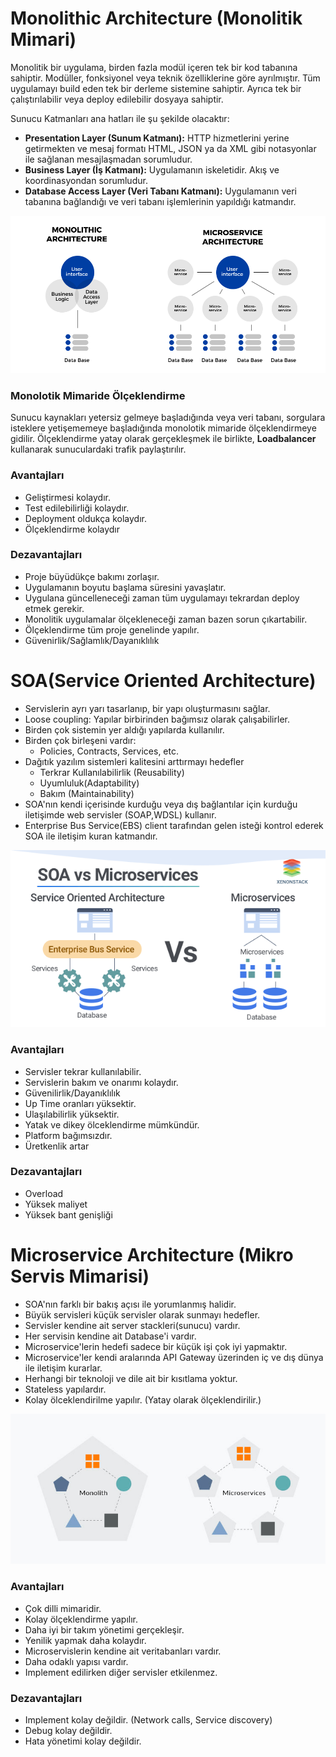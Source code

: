 # Monolithic Architecture (Monolitik Mimari) 
Monolitik bir uygulama, birden fazla modül içeren tek bir kod tabanına sahiptir. Modüller, fonksiyonel veya teknik özelliklerine göre ayrılmıştır. Tüm uygulamayı build eden tek bir derleme sistemine sahiptir. Ayrıca tek bir çalıştırılabilir veya deploy edilebilir dosyaya sahiptir.

Sunucu Katmanları ana hatları ile şu şekilde olacaktır:
- **Presentation Layer (Sunum Katmanı):** HTTP hizmetlerini yerine getirmekten ve mesaj formatı HTML, JSON ya da XML gibi notasyonlar ile sağlanan mesajlaşmadan sorumludur.
- **Business Layer (İş Katmanı):** Uygulamanın iskeletidir. Akış ve koordinasyondan sorumludur.
- **Database Access Layer (Veri Tabanı Katmanı):** Uygulamanın veri tabanına bağlandığı ve veri tabanı işlemlerinin yapıldığı katmandır.
<img src="mono-vs-micro.png"/>

### Monolotik Mimaride Ölçeklendirme 
Sunucu kaynakları yetersiz gelmeye başladığında veya veri tabanı, sorgulara isteklere yetişememeye başladığında monolotik mimaride ölçeklendirmeye gidilir.
Ölçeklendirme yatay olarak gerçekleşmek ile birlikte, **Loadbalancer** kullanarak sunuculardaki trafik paylaştırılır.

### Avantajları
- Geliştirmesi kolaydır.
- Test edilebilirliği kolaydır.
- Deployment oldukça kolaydır.
- Ölçeklendirme kolaydır

### Dezavantajları
- Proje büyüdükçe bakımı zorlaşır.
- Uygulamanın boyutu başlama süresini yavaşlatır.
- Uygulana güncelleneceği zaman tüm uygulamayı tekrardan deploy etmek gerekir.
- Monolitik uygulamalar ölçekleneceği zaman bazen sorun çıkartabilir.
- Ölçeklendirme tüm proje genelinde yapılır.
- Güvenirlik/Sağlamlık/Dayanıklılık


# SOA(Service Oriented Architecture)
- Servislerin ayrı yarı tasarlanıp, bir yapı oluşturmasını sağlar.
- Loose coupling: Yapılar birbirinden bağımsız olarak çalışabilirler.
- Birden çok sistemin yer aldığı yapılarda kullanılır.
- Birden çok birleşeni vardır:
    - Policies, Contracts, Services, etc.
- Dağıtık yazılım sistemleri kalitesini arttırmayı hedefler
    - Terkrar Kullanılabilirlik (Reusability)
    - Uyumluluk(Adaptability)
    - Bakım (Maintainability)
- SOA'nın kendi içerisinde kurduğu veya dış bağlantılar için kurduğu iletişimde web servisler (SOAP,WDSL) kullanır.
- Enterprise Bus Service(EBS) client tarafından gelen isteği kontrol ederek SOA ile iletişim kuran katmandır.
<img src="soa-vs-microservices.png"/>

### Avantajları 
- Servisler tekrar kullanılabilir.
- Servislerin bakım ve onarımı kolaydır.
- Güvenilirlik/Dayanıklılık
- Up Time oranları yüksektir.
- Ulaşılabilirlik yüksektir.
- Yatak ve dikey ölceklendirme mümkündür.
- Platform bağımsızdır.
- Üretkenlik artar

### Dezavantajları
- Overload
- Yüksek maliyet
- Yüksek bant genişliği

# Microservice Architecture (Mikro Servis Mimarisi)
- SOA'nın farklı bir bakış açısı ile yorumlanmış halidir.
- Büyük servisleri küçük servisler olarak sunmayı hedefler.
- Servisler kendine ait server stackleri(sunucu) vardır.
- Her servisin kendine ait Database'i vardır.
- Microservice'lerin hedefi sadece bir küçük işi çok iyi yapmaktır.
- Microservice'ler kendi aralarında API Gateway üzerinden iç ve dış dünya ile iletişim kurarlar.
- Herhangi bir teknoloji ve dile ait bir kısıtlama yoktur.
- Stateless yapılardır.
- Kolay ölceklendirilme yapılır. (Yatay olarak ölçeklendirilir.)
<img src="mono-micro.png"/>

### Avantajları
- Çok dilli mimaridir.
- Kolay ölçeklendirme yapılır.
- Daha iyi bir takım yönetimi gerçekleşir.
- Yenilik yapmak daha kolaydır.
- Microservislerin kendine ait veritabanları vardır.
- Daha odaklı yapısı vardır.
- Implement edilirken diğer servisler etkilenmez.

### Dezavantajları
- Implement kolay değildir. (Network calls, Service discovery)
- Debug kolay değildir.
- Hata yönetimi kolay değildir.
